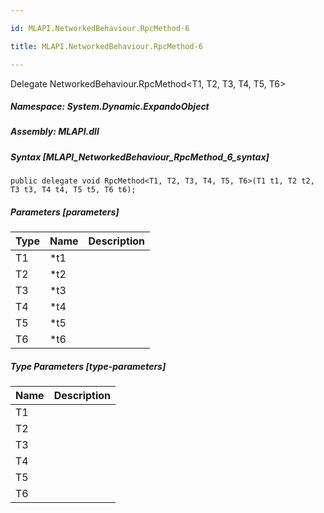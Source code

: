 ```yaml
---

id: MLAPI.NetworkedBehaviour.RpcMethod-6

title: MLAPI.NetworkedBehaviour.RpcMethod-6

---
```


Delegate NetworkedBehaviour.RpcMethod\<T1, T2, T3, T4, T5, T6\>

<div class="markdown level0 summary" markdown="1">

</div>

<div class="markdown level0 conceptual" markdown="1">

</div>

##### **Namespace**: System.Dynamic.ExpandoObject

##### **Assembly**: MLAPI.dll

##### Syntax [MLAPI_NetworkedBehaviour_RpcMethod_6_syntax]

    public delegate void RpcMethod<T1, T2, T3, T4, T5, T6>(T1 t1, T2 t2, T3 t3, T4 t4, T5 t5, T6 t6);

##### Parameters [parameters]

| Type | Name | Description |
|------|------|-------------|
| T1   | \*t1 |             |
| T2   | \*t2 |             |
| T3   | \*t3 |             |
| T4   | \*t4 |             |
| T5   | \*t5 |             |
| T6   | \*t6 |             |

##### Type Parameters [type-parameters]

| Name | Description |
|------|-------------|
| T1   |             |
| T2   |             |
| T3   |             |
| T4   |             |
| T5   |             |
| T6   |             |
